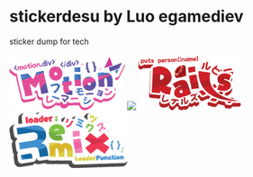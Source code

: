 # stickerdesu by Luo egamediev
sticker dump for tech 

<div>
  <img src="framermotionkawai.png" style="height: 100px"/>
  <img src="mongodbkawai.png" style="height: 100px"/>
  <img src="railskawai.png" style="height: 100px"/>
  <img src="remixkawai.png" style="height: 100px"/>
</div>
